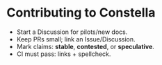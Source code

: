 # Contributing to Constella

- Start a Discussion for pilots/new docs.
- Keep PRs small; link an Issue/Discussion.
- Mark claims: **stable**, **contested**, or **speculative**.
- CI must pass: links + spellcheck.
